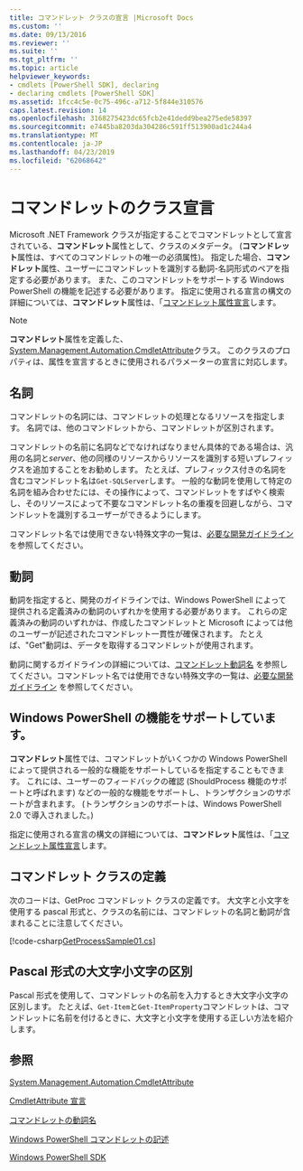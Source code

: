 ```yaml
---
title: コマンドレット クラスの宣言 |Microsoft Docs
ms.custom: ''
ms.date: 09/13/2016
ms.reviewer: ''
ms.suite: ''
ms.tgt_pltfrm: ''
ms.topic: article
helpviewer_keywords:
- cmdlets [PowerShell SDK], declaring
- declaring cmdlets [PowerShell SDK]
ms.assetid: 1fcc4c5e-0c75-496c-a712-5f844e310576
caps.latest.revision: 14
ms.openlocfilehash: 3168275423dc65fcb2e41dedd9bea275ede58397
ms.sourcegitcommit: e7445ba8203da304286c591ff513900ad1c244a4
ms.translationtype: MT
ms.contentlocale: ja-JP
ms.lasthandoff: 04/23/2019
ms.locfileid: "62068642"
---
```

# <a name="cmdlet-class-declaration"></a>コマンドレットのクラス宣言

Microsoft .NET Framework クラスが指定することでコマンドレットとして宣言されている、**コマンドレット**属性として、クラスのメタデータ。 (**コマンドレット**属性は、すべてのコマンドレットの唯一の必須属性)。 指定した場合、**コマンドレット**属性、ユーザーにコマンドレットを識別する動詞-名詞形式のペアを指定する必要があります。 また、このコマンドレットをサポートする Windows PowerShell の機能を記述する必要があります。 指定に使用される宣言の構文の詳細については、**コマンドレット**属性は、「[コマンドレット属性宣言](./cmdlet-attribute-declaration.md)します。

> [!NOTE]
> **コマンドレット**属性を定義した、 [System.Management.Automation.CmdletAttribute](/dotnet/api/System.Management.Automation.CmdletAttribute)クラス。 このクラスのプロパティは、属性を宣言するときに使用されるパラメーターの宣言に対応します。

## <a name="nouns"></a>名詞

コマンドレットの名詞には、コマンドレットの処理となるリソースを指定します。 名詞では、他のコマンドレットから、コマンドレットが区別されます。

コマンドレットの名前に名詞などでなければなりません具体的である場合は、汎用の名詞と*server*、他の同様のリソースからリソースを識別する短いプレフィックスを追加することをお勧めします。 たとえば、プレフィックス付きの名詞を含むコマンドレット名は`Get-SQLServer`します。 一般的な動詞を使用して特定の名詞を組み合わせたには、その操作によって、コマンドレットをすばやく検索し、そのリソースによって不要なコマンドレット名の重複を回避しながら、コマンドレットを識別するユーザーができるようにします。

コマンドレット名では使用できない特殊文字の一覧は、[必要な開発ガイドライン](./required-development-guidelines.md) を参照してください。

## <a name="verbs"></a>動詞

動詞を指定すると、開発のガイドラインでは、Windows PowerShell によって提供される定義済みの動詞のいずれかを使用する必要があります。 これらの定義済みの動詞のいずれかは、作成したコマンドレットと Microsoft によっては他のユーザーが記述されたコマンドレット一貫性が確保されます。 たとえば、"Get"動詞は、データを取得するコマンドレットが使用されます。

動詞に関するガイドラインの詳細については、[コマンドレット動詞名](./approved-verbs-for-windows-powershell-commands.md) を参照してください。コマンドレット名では使用できない特殊文字の一覧は、[必要な開発ガイドライン](./required-development-guidelines.md) を参照してください。

## <a name="supporting-windows-powershell-functionality"></a>Windows PowerShell の機能をサポートしています。

**コマンドレット**属性では、コマンドレットがいくつかの Windows PowerShell によって提供される一般的な機能をサポートしているを指定することもできます。 これには、ユーザーのフィードバックの確認 (ShouldProcess 機能のサポートと呼ばれます) などの一般的な機能をサポートし、トランザクションのサポートが含まれます。 (トランザクションのサポートは、Windows PowerShell 2.0 で導入されました。)

指定に使用される宣言の構文の詳細については、**コマンドレット**属性は、「[コマンドレット属性宣言](./cmdlet-attribute-declaration.md)します。

## <a name="cmdlet-class-definition"></a>コマンドレット クラスの定義

次のコードは、GetProc コマンドレット クラスの定義です。 大文字と小文字を使用する pascal 形式と、クラスの名前には、コマンドレットの名詞と動詞が含まれることに注意してください。

[!code-csharp[GetProcessSample01.cs](../../powershell-sdk-samples/SDK-2.0/csharp/GetProcessSample01/GetProcessSample01.cs#L33-L34 "GetProcessSample01.cs")]

## <a name="pascal-casing"></a>Pascal 形式の大文字小文字の区別

Pascal 形式を使用して、コマンドレットの名前を入力するとき大文字小文字の区別します。 たとえば、`Get-Item`と`Get-ItemProperty`コマンドレットは、コマンドレットに名前を付けるときに、大文字と小文字を使用する正しい方法を紹介します。

## <a name="see-also"></a>参照

[System.Management.Automation.CmdletAttribute](/dotnet/api/System.Management.Automation.CmdletAttribute)

[CmdletAttribute 宣言](./cmdlet-attribute-declaration.md)

[コマンドレットの動詞名](./approved-verbs-for-windows-powershell-commands.md)

[Windows PowerShell コマンドレットの記述](./writing-a-windows-powershell-cmdlet.md)

[Windows PowerShell SDK](../windows-powershell-reference.md)
